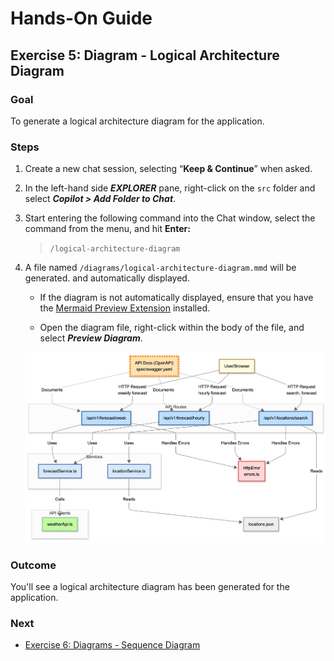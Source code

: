 # Hands-On Guide

## Exercise 5: Diagram - Logical Architecture Diagram

### **Goal**

To generate a logical architecture diagram for the application.
 

### **Steps**

1. Create a new chat session, selecting “**Keep & Continue**” when asked.

2. In the left-hand side _**EXPLORER**_ pane, right-click on the `src` folder and select _**Copilot > Add Folder to Chat**_.

3. Start entering the following command into the Chat window, select the command from the menu, and hit **Enter:**  

   > `/logical-architecture-diagram`   

4. A file named `/diagrams/logical-architecture-diagram.mmd` will be generated. and automatically displayed.

   - If the diagram is not automatically displayed, ensure that you have the [Mermaid Preview Extension](https://marketplace.visualstudio.com/items?itemName=vstirbu.vscode-mermaid-preview) installed.

   - Open the diagram file, right-click within the body of the file, and select _**Preview Diagram**_.

   ![Logical Architecture Diagram](img/logical-architecture.png)

### **Outcome**

You'll see a logical architecture diagram has been generated for the application.
 

### **Next**

* [Exercise 6: Diagrams - Sequence Diagram](exercise-6_sequence-diagram.md)

